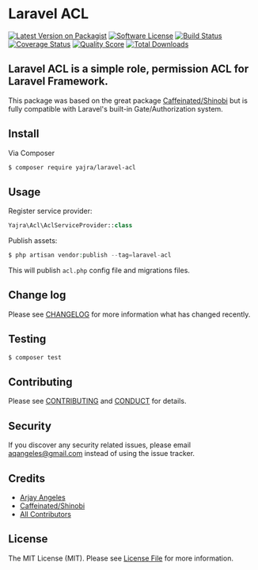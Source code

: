 # Laravel ACL

[![Latest Version on Packagist][ico-version]][link-packagist]
[![Software License][ico-license]](LICENSE.md)
[![Build Status][ico-travis]][link-travis]
[![Coverage Status][ico-scrutinizer]][link-scrutinizer]
[![Quality Score][ico-code-quality]][link-code-quality]
[![Total Downloads][ico-downloads]][link-downloads]

## Laravel ACL is a simple role, permission ACL for Laravel Framework.
This package was based on the great package [Caffeinated/Shinobi](https://github.com/caffeinated/shinobi) but is fully compatible with Laravel's built-in Gate/Authorization system.

## Install

Via Composer

``` bash
$ composer require yajra/laravel-acl
```

## Usage
Register service provider:
``` php
Yajra\Acl\AclServiceProvider::class
```

Publish assets:
```php
$ php artisan vendor:publish --tag=laravel-acl
```

This will publish `acl.php` config file and migrations files.

## Change log

Please see [CHANGELOG](CHANGELOG.md) for more information what has changed recently.

## Testing

``` bash
$ composer test
```

## Contributing

Please see [CONTRIBUTING](CONTRIBUTING.md) and [CONDUCT](CONDUCT.md) for details.

## Security

If you discover any security related issues, please email aqangeles@gmail.com instead of using the issue tracker.

## Credits

- [Arjay Angeles][link-author]
- [Caffeinated/Shinobi](https://github.com/caffeinated/shinobi)
- [All Contributors][link-contributors]

## License

The MIT License (MIT). Please see [License File](LICENSE.md) for more information.

[ico-version]: https://img.shields.io/packagist/v/yajra/acl.svg?style=flat-square
[ico-license]: https://img.shields.io/badge/license-MIT-brightgreen.svg?style=flat-square
[ico-travis]: https://img.shields.io/travis/yajra/acl/master.svg?style=flat-square
[ico-scrutinizer]: https://img.shields.io/scrutinizer/coverage/g/yajra/acl.svg?style=flat-square
[ico-code-quality]: https://img.shields.io/scrutinizer/g/yajra/acl.svg?style=flat-square
[ico-downloads]: https://img.shields.io/packagist/dt/yajra/acl.svg?style=flat-square

[link-packagist]: https://packagist.org/packages/yajra/acl
[link-travis]: https://travis-ci.org/yajra/acl
[link-scrutinizer]: https://scrutinizer-ci.com/g/yajra/acl/code-structure
[link-code-quality]: https://scrutinizer-ci.com/g/yajra/acl
[link-downloads]: https://packagist.org/packages/yajra/acl
[link-author]: https://github.com/yajra
[link-contributors]: ../../contributors

